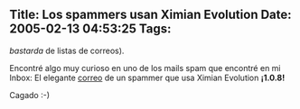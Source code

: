 Title: Los spammers usan Ximian Evolution
Date: 2005-02-13 04:53:25
Tags: 
---
<p><i>bastarda</i> de listas de correos).</p>
<p>Encontré algo muy curioso en uno de los mails spam que encontré en mi Inbox: El elegante <a href="http://www.damog.net/files/pics/ximian-spammer.png"> correo</a> de un spammer que usa Ximian Evolution <b>¡1.0.8!</b></p>
<p>Cagado :-)</p>
<br/><br/>
